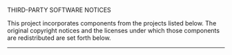 THIRD-PARTY SOFTWARE NOTICES

This project incorporates components from the projects listed below. The
original copyright notices and the licenses under which those components are
redistributed are set forth below.

---
